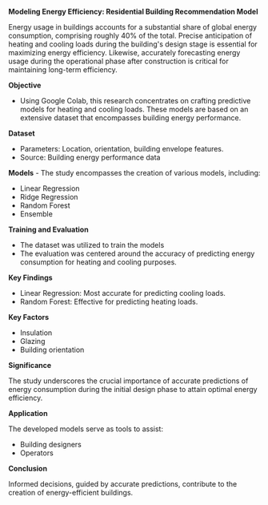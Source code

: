 **Modeling Energy Efficiency: Residential Building Recommendation Model**

Energy usage in buildings accounts for a substantial share of global energy consumption, comprising roughly 40% of the total. Precise anticipation of heating and cooling loads during the building's design stage is essential for maximizing energy efficiency. Likewise, accurately forecasting energy usage during the operational phase after construction is critical for maintaining long-term efficiency.

**Objective**
- Using Google Colab, this research concentrates on crafting predictive models for heating and cooling loads. These models are based on an extensive dataset that encompasses building energy performance.

**Dataset**
- Parameters: Location, orientation, building envelope features.
- Source: Building energy performance data

**Models** - The study encompasses the creation of various models, including:
- Linear Regression
- Ridge Regression
- Random Forest
- Ensemble

**Training and Evaluation**
- The dataset was utilized to train the models
- The evaluation was centered around the accuracy of predicting energy consumption for heating and cooling purposes.

**Key Findings**
- Linear Regression: Most accurate for predicting cooling loads.
- Random Forest: Effective for predicting heating loads.

**Key Factors**
- Insulation
- Glazing
- Building orientation

**Significance**
  
  The study underscores the crucial importance of accurate predictions of energy consumption during the initial design phase to attain optimal energy efficiency.

**Application**
  
  The developed models serve as tools to assist:
- Building designers
- Operators

**Conclusion**
  
  Informed decisions, guided by accurate predictions, contribute to the creation of energy-efficient buildings.
